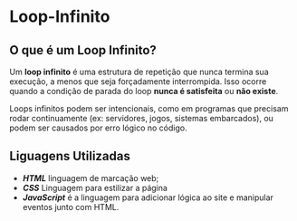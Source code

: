 # Loop-Infinito

## O que é um Loop Infinito?

Um **loop infinito** é uma estrutura de repetição que nunca termina sua execução, a menos que seja forçadamente interrompida. Isso ocorre quando a condição de parada do loop **nunca é satisfeita** ou **não existe**.

Loops infinitos podem ser intencionais, como em programas que precisam rodar continuamente (ex: servidores, jogos, sistemas embarcados), ou podem ser causados por erro lógico no código.

## Liguagens Utilizadas 
- ***HTML***  linguagem de marcação web;
- ***CSS*** Linguagem para estilizar a página 
- ***JavaScript*** é a linguagem para adicionar lógica ao site e manipular eventos junto com HTML.
